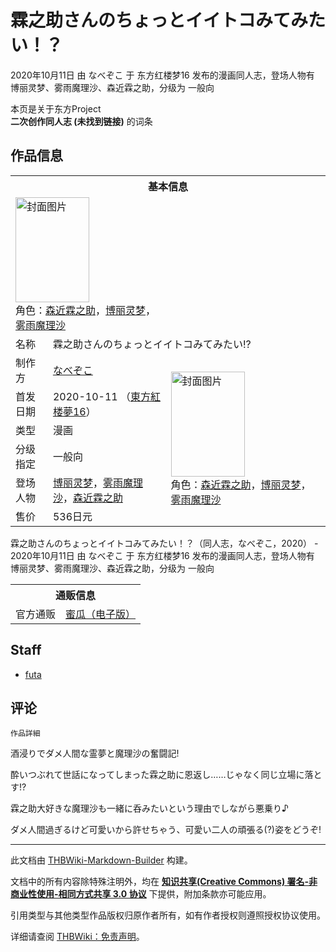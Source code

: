 # 霖之助さんのちょっとイイトコみてみたい！？

<!-- source html: G:\repos\THBWiki-Markdown-Builder\THBWikiMarkdown\Temp\main\6\6f\ns0%3A%E9%9C%96%E4%B9%8B%E5%8A%A9%E3%81%95%E3%82%93%E3%81%AE%E3%81%A1%E3%82%87%E3%81%A3%E3%81%A8%E3%82%A4%E3%82%A4%E3%83%88%E3%82%B3%E3%81%BF%E3%81%A6%E3%81%BF%E3%81%9F%E3%81%84%EF%BC%81%EF%BC%9F.html -->

2020年10月11日 由 なべぞこ 于 东方红楼梦16 发布的漫画同人志，登场人物有 博丽灵梦、雾雨魔理沙、森近霖之助，分级为 一般向

本页是关于东方Project  
 **二次创作同人志 (未找到链接)** 的词条
## 作品信息

<table><tbody><tr><th colspan="3">基本信息</th></tr><tr><td class="cover-artwork-mobile" colspan="2"><a href="./文件-霖之助さんのちょっとイイトコみてみたい！？封面.jpg.md" class="image" title="封面图片"><img alt="封面图片" src="https://upload.thwiki.cc/thumb/f/fc/%E9%9C%96%E4%B9%8B%E5%8A%A9%E3%81%95%E3%82%93%E3%81%AE%E3%81%A1%E3%82%87%E3%81%A3%E3%81%A8%E3%82%A4%E3%82%A4%E3%83%88%E3%82%B3%E3%81%BF%E3%81%A6%E3%81%BF%E3%81%9F%E3%81%84%EF%BC%81%EF%BC%9F%E5%B0%81%E9%9D%A2.jpg/118px-%E9%9C%96%E4%B9%8B%E5%8A%A9%E3%81%95%E3%82%93%E3%81%AE%E3%81%A1%E3%82%87%E3%81%A3%E3%81%A8%E3%82%A4%E3%82%A4%E3%83%88%E3%82%B3%E3%81%BF%E3%81%A6%E3%81%BF%E3%81%9F%E3%81%84%EF%BC%81%EF%BC%9F%E5%B0%81%E9%9D%A2.jpg" decoding="async" loading="lazy" width="118" height="168" srcset="https://upload.thwiki.cc/thumb/f/fc/%E9%9C%96%E4%B9%8B%E5%8A%A9%E3%81%95%E3%82%93%E3%81%AE%E3%81%A1%E3%82%87%E3%81%A3%E3%81%A8%E3%82%A4%E3%82%A4%E3%83%88%E3%82%B3%E3%81%BF%E3%81%A6%E3%81%BF%E3%81%9F%E3%81%84%EF%BC%81%EF%BC%9F%E5%B0%81%E9%9D%A2.jpg/177px-%E9%9C%96%E4%B9%8B%E5%8A%A9%E3%81%95%E3%82%93%E3%81%AE%E3%81%A1%E3%82%87%E3%81%A3%E3%81%A8%E3%82%A4%E3%82%A4%E3%83%88%E3%82%B3%E3%81%BF%E3%81%A6%E3%81%BF%E3%81%9F%E3%81%84%EF%BC%81%EF%BC%9F%E5%B0%81%E9%9D%A2.jpg 1.5x, https://upload.thwiki.cc/thumb/f/fc/%E9%9C%96%E4%B9%8B%E5%8A%A9%E3%81%95%E3%82%93%E3%81%AE%E3%81%A1%E3%82%87%E3%81%A3%E3%81%A8%E3%82%A4%E3%82%A4%E3%83%88%E3%82%B3%E3%81%BF%E3%81%A6%E3%81%BF%E3%81%9F%E3%81%84%EF%BC%81%EF%BC%9F%E5%B0%81%E9%9D%A2.jpg/237px-%E9%9C%96%E4%B9%8B%E5%8A%A9%E3%81%95%E3%82%93%E3%81%AE%E3%81%A1%E3%82%87%E3%81%A3%E3%81%A8%E3%82%A4%E3%82%A4%E3%83%88%E3%82%B3%E3%81%BF%E3%81%A6%E3%81%BF%E3%81%9F%E3%81%84%EF%BC%81%EF%BC%9F%E5%B0%81%E9%9D%A2.jpg 2x" data-file-width="296" data-file-height="420"></a><div class="cover-char">角色：<a href="./森近霖之助.md" title="森近霖之助">森近霖之助</a>，<a href="./博丽灵梦.md" title="博丽灵梦">博丽灵梦</a>，<a href="./雾雨魔理沙.md" title="雾雨魔理沙">雾雨魔理沙</a></div></td>
</tr><tr><td class="label">名称</td><td colspan="2"> 霖之助さんのちょっとイイトコみてみたい!? </td></tr><tr><td class="label">制作方</td><td><a href="./なべぞこ.md" title="なべぞこ">なべぞこ</a></td><td class="cover-artwork" rowspan="6" style="min-width:168px;"><a href="./文件-霖之助さんのちょっとイイトコみてみたい！？封面.jpg.md" class="image" title="封面图片"><img alt="封面图片" src="https://upload.thwiki.cc/thumb/f/fc/%E9%9C%96%E4%B9%8B%E5%8A%A9%E3%81%95%E3%82%93%E3%81%AE%E3%81%A1%E3%82%87%E3%81%A3%E3%81%A8%E3%82%A4%E3%82%A4%E3%83%88%E3%82%B3%E3%81%BF%E3%81%A6%E3%81%BF%E3%81%9F%E3%81%84%EF%BC%81%EF%BC%9F%E5%B0%81%E9%9D%A2.jpg/118px-%E9%9C%96%E4%B9%8B%E5%8A%A9%E3%81%95%E3%82%93%E3%81%AE%E3%81%A1%E3%82%87%E3%81%A3%E3%81%A8%E3%82%A4%E3%82%A4%E3%83%88%E3%82%B3%E3%81%BF%E3%81%A6%E3%81%BF%E3%81%9F%E3%81%84%EF%BC%81%EF%BC%9F%E5%B0%81%E9%9D%A2.jpg" decoding="async" loading="lazy" width="118" height="168" srcset="https://upload.thwiki.cc/thumb/f/fc/%E9%9C%96%E4%B9%8B%E5%8A%A9%E3%81%95%E3%82%93%E3%81%AE%E3%81%A1%E3%82%87%E3%81%A3%E3%81%A8%E3%82%A4%E3%82%A4%E3%83%88%E3%82%B3%E3%81%BF%E3%81%A6%E3%81%BF%E3%81%9F%E3%81%84%EF%BC%81%EF%BC%9F%E5%B0%81%E9%9D%A2.jpg/177px-%E9%9C%96%E4%B9%8B%E5%8A%A9%E3%81%95%E3%82%93%E3%81%AE%E3%81%A1%E3%82%87%E3%81%A3%E3%81%A8%E3%82%A4%E3%82%A4%E3%83%88%E3%82%B3%E3%81%BF%E3%81%A6%E3%81%BF%E3%81%9F%E3%81%84%EF%BC%81%EF%BC%9F%E5%B0%81%E9%9D%A2.jpg 1.5x, https://upload.thwiki.cc/thumb/f/fc/%E9%9C%96%E4%B9%8B%E5%8A%A9%E3%81%95%E3%82%93%E3%81%AE%E3%81%A1%E3%82%87%E3%81%A3%E3%81%A8%E3%82%A4%E3%82%A4%E3%83%88%E3%82%B3%E3%81%BF%E3%81%A6%E3%81%BF%E3%81%9F%E3%81%84%EF%BC%81%EF%BC%9F%E5%B0%81%E9%9D%A2.jpg/237px-%E9%9C%96%E4%B9%8B%E5%8A%A9%E3%81%95%E3%82%93%E3%81%AE%E3%81%A1%E3%82%87%E3%81%A3%E3%81%A8%E3%82%A4%E3%82%A4%E3%83%88%E3%82%B3%E3%81%BF%E3%81%A6%E3%81%BF%E3%81%9F%E3%81%84%EF%BC%81%EF%BC%9F%E5%B0%81%E9%9D%A2.jpg 2x" data-file-width="296" data-file-height="420"></a><div class="cover-char">角色：<a href="./森近霖之助.md" title="森近霖之助">森近霖之助</a>，<a href="./博丽灵梦.md" title="博丽灵梦">博丽灵梦</a>，<a href="./雾雨魔理沙.md" title="雾雨魔理沙">雾雨魔理沙</a></div></td>
</tr><tr><td class="label">首发日期</td><td>2020-10-11&#160;（<a href="/展会作品列表?e=%E4%B8%9C%E6%96%B9%E7%BA%A2%E6%A5%BC%E6%A2%A6%2316">東方紅楼夢16</a>）</td></tr><tr><td class="label">类型</td><td>漫画</td></tr><tr><td class="label">分级指定</td><td>一般向</td></tr><tr><td class="label">登场人物</td><td><a href="./博丽灵梦.md" title="博丽灵梦">博丽灵梦</a>，<a href="./雾雨魔理沙.md" title="雾雨魔理沙">雾雨魔理沙</a>，<a href="./森近霖之助.md" title="森近霖之助">森近霖之助</a></td></tr><tr><td class="label">售价</td><td>536日元</td></tr></tbody></table>

霖之助さんのちょっとイイトコみてみたい！？（同人志，なべぞこ，2020） - 2020年10月11日 由 なべぞこ 于 东方红楼梦16 发布的漫画同人志，登场人物有 博丽灵梦、雾雨魔理沙、森近霖之助，分级为 一般向

<table><tbody><tr><th colspan="3">通贩信息</th></tr><tr><td class="label">官方通贩</td><td colspan="2"><a rel="nofollow" class="external text" href="https://www.melonbooks.co.jp/detail/detail.php?product_id=734579">蜜瓜（电子版）</a></td></tr></tbody></table>


## Staff
- [futa](./futa.md)

## 评论
```
作品詳細
```


  
酒浸りでダメ人間な霊夢と魔理沙の奮闘記!  

酔いつぶれて世話になってしまった霖之助に恩返し……じゃなく同じ立場に落とす!?  

霖之助大好きな魔理沙も一緒に呑みたいという理由でしながら悪乗り♪  

ダメ人間過ぎるけど可愛いから許せちゃう、可愛い二人の頑張る(?)姿をどうぞ!
  


  
  

  





---

此文档由 [THBWiki-Markdown-Builder](https://github.com/Delsin-Yu/THBWiki-Markdown-Builder) 构建。

文档中的所有内容除特殊注明外，均在 [**知识共享(Creative Commons) 署名-非商业性使用-相同方式共享 3.0 协议**](https://creativecommons.org/licenses/by-sa/3.0/deed.zh-hans) 下提供，附加条款亦可能应用。

引用类型与其他类型作品版权归原作者所有，如有作者授权则遵照授权协议使用。

详细请查阅 [THBWiki：免责声明](https://thbwiki.cc/THBWiki:%E5%85%8D%E8%B4%A3%E5%A3%B0%E6%98%8E)。

